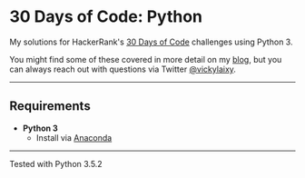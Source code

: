# 30 Days of Code: Python

My solutions for HackerRank's [30 Days of Code](https://www.hackerrank.com/domains/tutorials/30-days-of-code) challenges using Python 3.

You might find some of these covered in more detail on my [blog](http://coffeeattheairport.com), but you can always reach out with questions via Twitter [@vickylaixy](https://twitter.com/vickylaixy).
***

## Requirements
* __Python 3__
  * Install via [Anaconda](https://www.continuum.io/downloads)

***

Tested with Python 3.5.2